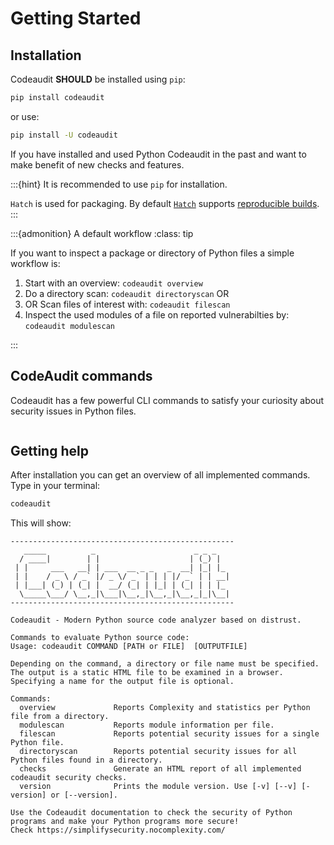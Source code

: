 # Getting Started

## Installation

Codeaudit **SHOULD** be installed using `pip`:

```bash
pip install codeaudit
```

or use:

```bash
pip install -U codeaudit
```

If you have installed and used Python Codeaudit in the past and want to make benefit  of new checks and features.

:::{hint} 
It is recommended to use `pip` for installation. 

`Hatch` is used for packaging. By default [`Hatch`](https://hatch.pypa.io/latest/config/build/#reproducible-builds) supports [reproducible builds](https://nocomplexity.com/documents/securityarchitecture/prevention/reproduciblebuilds.html#reproducible-builds).
:::

:::{admonition} A default workflow
:class: tip

If you want to inspect a package or directory of Python files a simple workflow is:

1. Start with an overview: `codeaudit overview`
2. Do a directory scan: `codeaudit directoryscan` OR
3. OR Scan files of interest with: `codeaudit filescan` 
4. Inspect the used modules of a file on reported vulnerabilties by: `codeaudit modulescan`

:::

## CodeAudit commands

Codeaudit has a few powerful CLI commands to satisfy your curiosity about security issues in Python files.

```{tableofcontents}
```



## Getting help

After installation you can get an overview of all implemented commands. Type in your terminal:

```bash
codeaudit
```

This will show:

```text
--------------------------------------------------
   _____          _                      _ _ _   
  / ____|        | |                    | (_) |  
 | |     ___   __| | ___  __ _ _   _  __| |_| |_ 
 | |    / _ \ / _` |/ _ \/ _` | | | |/ _` | | __|
 | |___| (_) | (_| |  __/ (_| | |_| | (_| | | |_ 
  \_____\___/ \__,_|\___|\__,_|\__,_|\__,_|_|\__|
--------------------------------------------------

Codeaudit - Modern Python source code analyzer based on distrust.

Commands to evaluate Python source code:
Usage: codeaudit COMMAND [PATH or FILE]  [OUTPUTFILE] 

Depending on the command, a directory or file name must be specified. The output is a static HTML file to be examined in a browser. Specifying a name for the output file is optional.

Commands:
  overview             Reports Complexity and statistics per Python file from a directory.
  modulescan           Reports module information per file.
  filescan             Reports potential security issues for a single Python file.
  directoryscan        Reports potential security issues for all Python files found in a directory.
  checks               Generate an HTML report of all implemented codeaudit security checks.
  version              Prints the module version. Use [-v] [--v] [-version] or [--version].

Use the Codeaudit documentation to check the security of Python programs and make your Python programs more secure!
Check https://simplifysecurity.nocomplexity.com/ 
```
